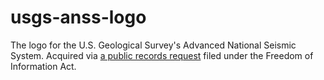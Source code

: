 # usgs-anss-logo

The logo for the U.S. Geological Survey's Advanced National Seismic System. Acquired via [a public records request](https://www.muckrock.com/foi/united-states-of-america-10/anss-svg-files-76996/) filed under the Freedom of Information Act.

